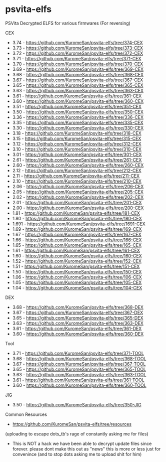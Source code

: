 # psvita-elfs
PSVita Decrypted ELFS for various firmwares (For reversing)

CEX
- 3.74 - https://github.com/KuromeSan/psvita-elfs/tree/374-CEX
- 3.73 - https://github.com/KuromeSan/psvita-elfs/tree/373-CEX
- 3.72 - https://github.com/KuromeSan/psvita-elfs/tree/372-CEX
- 3.71 - https://github.com/KuromeSan/psvita-elfs/tree/371-CEX
- 3.70 - https://github.com/KuromeSan/psvita-elfs/tree/370-CEX
- 3.69 - https://github.com/KuromeSan/psvita-elfs/tree/369-CEX
- 3.68 - https://github.com/KuromeSan/psvita-elfs/tree/368-CEX
- 3.67 - https://github.com/KuromeSan/psvita-elfs/tree/367-CEX
- 3.65 - https://github.com/KuromeSan/psvita-elfs/tree/365-CEX
- 3.63 - https://github.com/KuromeSan/psvita-elfs/tree/363-CEX
- 3.61 - https://github.com/KuromeSan/psvita-elfs/tree/361-CEX
- 3.60 - https://github.com/KuromeSan/psvita-elfs/tree/360-CEX
- 3.51 - https://github.com/KuromeSan/psvita-elfs/tree/351-CEX
- 3.50 - https://github.com/KuromeSan/psvita-elfs/tree/350-CEX
- 3.36 - https://github.com/KuromeSan/psvita-elfs/tree/336-CEX
- 3.35 - https://github.com/KuromeSan/psvita-elfs/tree/335-CEX
- 3.30 - https://github.com/KuromeSan/psvita-elfs/tree/330-CEX
- 3.18 - https://github.com/KuromeSan/psvita-elfs/tree/318-CEX
- 3.15 - https://github.com/KuromeSan/psvita-elfs/tree/315-CEX
- 3.12 - https://github.com/KuromeSan/psvita-elfs/tree/312-CEX
- 3.10 - https://github.com/KuromeSan/psvita-elfs/tree/310-CEX
- 3.01 - https://github.com/KuromeSan/psvita-elfs/tree/301-CEX
- 2.61 - https://github.com/KuromeSan/psvita-elfs/tree/261-CEX
- 2.60 - https://github.com/KuromeSan/psvita-elfs/tree/260-CEX
- 2.12 - https://github.com/KuromeSan/psvita-elfs/tree/212-CEX
- 2.11 - https://github.com/KuromeSan/psvita-elfs/tree/211-CEX
- 2.10 - https://github.com/KuromeSan/psvita-elfs/tree/210-CEX
- 2.06 - https://github.com/KuromeSan/psvita-elfs/tree/206-CEX
- 2.05 - https://github.com/KuromeSan/psvita-elfs/tree/205-CEX
- 2.02 - https://github.com/KuromeSan/psvita-elfs/tree/202-CEX
- 2.01 - https://github.com/KuromeSan/psvita-elfs/tree/201-CEX
- 2.00 - https://github.com/KuromeSan/psvita-elfs/tree/200-CEX
- 1.81 - https://github.com/KuromeSan/psvita-elfs/tree/181-CEX
- 1.80 - https://github.com/KuromeSan/psvita-elfs/tree/180-CEX
- 1.691 - https://github.com/KuromeSan/psvita-elfs/tree/1691-CEX
- 1.69 - https://github.com/KuromeSan/psvita-elfs/tree/169-CEX
- 1.67 - https://github.com/KuromeSan/psvita-elfs/tree/167-CEX
- 1.66 - https://github.com/KuromeSan/psvita-elfs/tree/166-CEX
- 1.65 - https://github.com/KuromeSan/psvita-elfs/tree/165-CEX
- 1.61 - https://github.com/KuromeSan/psvita-elfs/tree/161-CEX
- 1.60 - https://github.com/KuromeSan/psvita-elfs/tree/160-CEX
- 1.52 - https://github.com/KuromeSan/psvita-elfs/tree/152-CEX
- 1.51 - https://github.com/KuromeSan/psvita-elfs/tree/151-CEX
- 1.50 - https://github.com/KuromeSan/psvita-elfs/tree/150-CEX
- 1.06 - https://github.com/KuromeSan/psvita-elfs/tree/106-CEX
- 1.05 - https://github.com/KuromeSan/psvita-elfs/tree/105-CEX
- 1.04 - https://github.com/KuromeSan/psvita-elfs/tree/104-CEX

DEX
- 3.68 - https://github.com/KuromeSan/psvita-elfs/tree/368-DEX
- 3.67 - https://github.com/KuromeSan/psvita-elfs/tree/367-DEX
- 3.65 - https://github.com/KuromeSan/psvita-elfs/tree/365-DEX
- 3.63 - https://github.com/KuromeSan/psvita-elfs/tree/363-DEX
- 3.61 - https://github.com/KuromeSan/psvita-elfs/tree/361-DEX
- 3.60 - https://github.com/KuromeSan/psvita-elfs/tree/360-DEX

Tool
- 3.71 - https://github.com/KuromeSan/psvita-elfs/tree/371-TOOL
- 3.68 - https://github.com/KuromeSan/psvita-elfs/tree/368-TOOL
- 3.67 - https://github.com/KuromeSan/psvita-elfs/tree/367-TOOL
- 3.65 - https://github.com/KuromeSan/psvita-elfs/tree/365-TOOL
- 3.63 - https://github.com/KuromeSan/psvita-elfs/tree/363-TOOL
- 3.61 - https://github.com/KuromeSan/psvita-elfs/tree/361-TOOL
- 3.60 - https://github.com/KuromeSan/psvita-elfs/tree/360-TOOL

JIG
- 3.50 - https://github.com/KuromeSan/psvita-elfs/tree/350-JIG

Common Resources
- https://github.com/KuromeSan/psvita-elfs/tree/resources

(uploading to escape dots_tb's rage of constantly asking me for files)

- This is NOT a hack we have been able to decrypt update files since forever. please dont make this out as "news" this is more or less just for convenince (and to stop dots asking me to upload shit for him)
